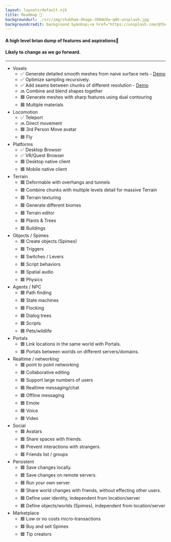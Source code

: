 ```yaml
---
layout: layouts/default.njk
title: Roadmap 🚀
backgroundurl: ./src/img/shubham-dhage-JD0mUVw-qHU-unsplash.jpg
backgroundcredit: background by&nbsp;<a href="https://unsplash.com/@theshubhamdhage?utm_source=unsplash&utm_medium=referral&utm_content=creditCopyText">Shubham Dhage</a>&nbsp;on&nbsp;<a href="https://unsplash.com/@theshubhamdhage?utm_source=unsplash&utm_medium=referral&utm_content=creditCopyText">Unsplash</a>
---
```


#### A high level brian dump of features and aspirations🦄 
#### Likely to change as we go forward.
******

- Voxels
    - ✅ Generate detailed smooth meshes from naive surface nets - [Demo](/demos/TwoChunksOneSphere/)
    - ✅ Optimize sampling recursively.
    - ✅ Add seams between chunks of different resolution - [Demo](/demos/SeamlessChunkTransition/)
    - 🔜 Combine and blend shapes together
    - 🟦 Generate meshes with sharp features using dual contouring
    - 🟦 Multiple materials
- Locomotion
    - ✅ Teleport
    - 🔜 Direct movement
    - 🟦 3rd Person Move avatar
    - 🟦 Fly
- Platforms
    - ✅ Desktop Browser
    - ✅ VR/Quest Browser
    - 🟦 Desktop native client
    - 🟦 Mobile native client
- Terrain
    - 🟦 Deformable with overhangs and tunnels
    - 🟦 Combine chunks with multiple levels detail for massive Terrain
    - 🟦 Terrain texturing
    - 🟦 Generate different biomes
    - 🟦 Terrain editor
    - 🟦 Plants & Trees
    - 🟦 Buildings
- Objects / Spimes
    - 🟦 Create objects (Spimes)
    - 🟦 Triggers
    - 🟦 Switches / Levers
    - 🟦 Script behaviors
    - 🟦 Spatial audio
    - 🟦 Physics
- Agents / NPC
    - 🟦 Path finding
    - 🟦 State machines
    - 🟦 Flocking
    - 🟦 Dialog trees
    - 🟦 Scripts
    - 🟦 Pets/wildlife
- Portals
    - 🟦 Link locations in the same world with Portals.
    - 🟦 Portals between worlds on different servers/domains. 
- Realtime / networking
    - 🟦 point to point networking
    - 🟦 Collaborative editing
    - 🟦 Support large numbers of users
    - 🟦 Realtime messaging/chat
    - 🟦 Offline messaging
    - 🟦 Emote 
    - 🟦 Voice
    - 🟦 Video
- Social
    - 🟦 Avatars
    - 🟦 Share spaces with friends.
    - 🟦 Prevent interactions with strangers.
    - 🟦 Friends list / groups
- Persistent
    - 🟦 Save changes locally.
    - 🟦 Save changes on remote servers.
    - 🟦 Run your own server.
    - 🟦 Share world changes with friends, without effecting other users.
    - 🟦 Define user identity, independent from location/server
    - 🟦 Define objects/worlds (Spimes), independent from location/server
- Marketplace
    - 🟦 Low or no costs micro-transactions
    - 🟦 Buy and sell Spimes
    - 🟦 Tip creators